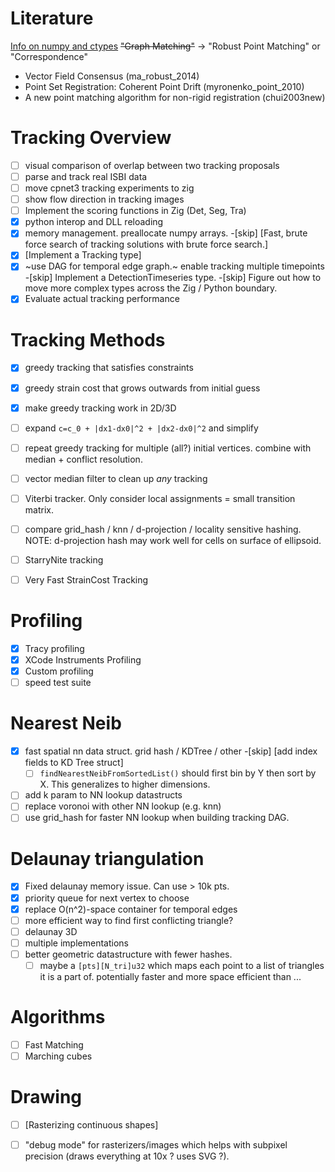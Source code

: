 
# Literature

[Info on numpy and ctypes](https://stackoverflow.com/questions/14887378/how-to-return-array-from-c-function-to-python-using-ctypes)
~~"Graph Matching"~~ →  "Robust Point Matching" or "Correspondence"
- Vector Field Consensus (ma_robust_2014)
- Point Set Registration: Coherent Point Drift (myronenko_point_2010)
- A new point matching algorithm for non-rigid registration (chui2003new)


# Tracking Overview

-[ ] visual comparison of overlap between two tracking proposals
-[ ] parse and track real ISBI data
-[ ] move cpnet3 tracking experiments to zig
-[ ] show flow direction in tracking images
-[ ] Implement the scoring functions in Zig (Det, Seg, Tra)
-[x] python interop and DLL reloading
-[x] memory management. preallocate numpy arrays.
-[skip] [Fast, brute force search of tracking solutions with brute force search.]
-[x] [Implement a Tracking type]
-[x] ~use DAG for temporal edge graph.~ enable tracking multiple timepoints 
-[skip] Implement a DetectionTimeseries type.
-[skip] Figure out how to move more complex types across the Zig / Python boundary.
-[x] Evaluate actual tracking performance

 # Tracking Methods

-[x] greedy tracking that satisfies constraints
-[x] greedy strain cost that grows outwards from initial guess
-[x] make greedy tracking work in 2D/3D
-[ ] expand `c=c_0 + |dx1-dx0|^2 + |dx2-dx0|^2` and simplify

-[ ] repeat greedy tracking for multiple (all?) initial vertices. combine with median + conflict resolution.
-[ ] vector median filter to clean up _any_ tracking
-[ ] Viterbi tracker. Only consider local assignments = small transition matrix.
-[ ] compare grid_hash / knn / d-projection / locality sensitive hashing. NOTE: d-projection hash may work well for cells on surface of ellipsoid.
-[ ] StarryNite tracking
-[ ] Very Fast StrainCost Tracking

# Profiling 

-[x] Tracy profiling
-[x] XCode Instruments Profiling
-[x] Custom profiling
-[ ] speed test suite

# Nearest Neib

-[x] fast spatial nn data struct. grid hash / KDTree / other
    -[skip] [add index fields to KD Tree struct]
    -[ ] `findNearestNeibFromSortedList()` should first bin by Y then sort by X. This generalizes to higher dimensions.
-[ ] add k param to NN lookup datastructs
-[ ] replace voronoi with other NN lookup (e.g. knn)
-[ ] use grid_hash for faster NN lookup when building tracking DAG.

# Delaunay triangulation

-[x] Fixed delaunay memory issue. Can use > 10k pts.
-[x] priority queue for next vertex to choose
-[x] replace O(n^2)-space container for temporal edges
-[ ] more efficient way to find first conflicting triangle?
-[ ] delaunay 3D
-[ ] multiple implementations
-[ ] better geometric datastructure with fewer hashes.
    -[ ] maybe a `[pts][N_tri]u32` which maps each point to a list of triangles it is a part of. potentially faster
and more space efficient than ... 

# Algorithms

-[ ] Fast Matching
-[ ] Marching cubes

# Drawing 

-[ ] [Rasterizing continuous shapes]
-[ ] "debug mode" for rasterizers/images which helps with subpixel precision (draws everything at 10x ? uses SVG ?).

